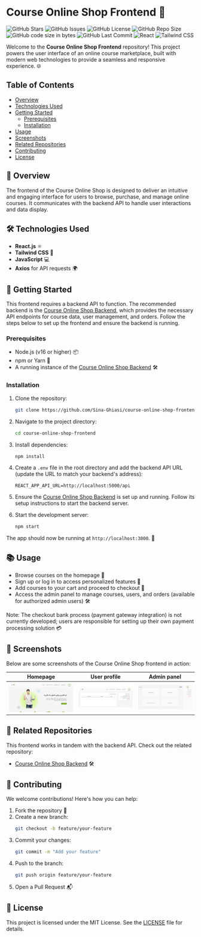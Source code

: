 # Course Online Shop Frontend 🚀

![GitHub Stars](https://img.shields.io/github/stars/Sina-Ghiasi/course-online-shop-frontend?style=flat&color=brightgreen)
![GitHub Issues](https://img.shields.io/github/issues/Sina-Ghiasi/course-online-shop-frontend?style=flat&color=blue)
![GitHub License](https://img.shields.io/github/license/Sina-Ghiasi/course-online-shop-frontend?style=flat&color=orange)
![GitHub Repo Size](https://img.shields.io/github/repo-size/Sina-Ghiasi/course-online-shop-frontend?style=flat&color=purple)
![GitHub code size in bytes](https://img.shields.io/github/languages/code-size/Sina-Ghiasi/course-online-shop-frontend)
![GitHub Last Commit](https://img.shields.io/github/last-commit/Sina-Ghiasi/course-online-shop-frontend?style=flat&color=cyan)
![React](https://img.shields.io/badge/React-361D5C?logo=react&logoColor=#6F66FF&style=flat)
![Tailwind CSS](https://img.shields.io/badge/Tailwind_CSS-1D202A?logo=tailwind-css&logoColor=#00BCFF&style=flat)

Welcome to the **Course Online Shop Frontend** repository! This project powers the user interface of an online course marketplace, built with modern web technologies to provide a seamless and responsive experience. 🌐

## Table of Contents

- [Overview](#overview)
- [Technologies Used](#technologies-used)
- [Getting Started](#getting-started)
  - [Prerequisites](#prerequisites)
  - [Installation](#installation)
- [Usage](#usage)
- [Screenshots](#screenshots)
- [Related Repositories](#related-repositories)
- [Contributing](#contributing)
- [License](#license)

## 📖 Overview

The frontend of the Course Online Shop is designed to deliver an intuitive and engaging interface for users to browse, purchase, and manage online courses. It communicates with the backend API to handle user interactions and data display.

## 🛠️ Technologies Used

- **React.js** ⚛️
- **Tailwind CSS** 🎨
- **JavaScript** 💻
- **Axios** for API requests 🌍

## 🚀 Getting Started

This frontend requires a backend API to function. The recommended backend is the [Course Online Shop Backend](https://github.com/Sina-Ghiasi/course-online-shop-backend), which provides the necessary API endpoints for course data, user management, and orders. Follow the steps below to set up the frontend and ensure the backend is running.

### Prerequisites

- Node.js (v16 or higher) 📦
- npm or Yarn 🧶
- A running instance of the [Course Online Shop Backend](https://github.com/Sina-Ghiasi/course-online-shop-backend) 🛠️

### Installation

1. Clone the repository:

   ```bash
   git clone https://github.com/Sina-Ghiasi/course-online-shop-frontend.git
   ```

2. Navigate to the project directory:

   ```bash
   cd course-online-shop-frontend
   ```

3. Install dependencies:

   ```bash
   npm install
   ```

4. Create a `.env` file in the root directory and add the backend API URL (update the URL to match your backend's address):

   ```env
   REACT_APP_API_URL=http://localhost:5000/api
   ```

5. Ensure the [Course Online Shop Backend](https://github.com/Sina-Ghiasi/course-online-shop-backend) is set up and running. Follow its setup instructions to start the backend server.

6. Start the development server:
   ```bash
   npm start
   ```

The app should now be running at `http://localhost:3000`. 🎉

## 📚 Usage

- Browse courses on the homepage 🏫
- Sign up or log in to access personalized features 🔐
- Add courses to your cart and proceed to checkout 🛒
- Access the admin panel to manage courses, users, and orders (available for authorized admin users) 🛠️

Note: The checkout bank process (payment gateway integration) is not currently developed; users are responsible for setting up their own payment processing solution 💳

## 📸 Screenshots

Below are some screenshots of the Course Online Shop frontend in action:

| Homepage                              | User profile                             | Admin panel                                 |
| ------------------------------------- | ---------------------------------------- | ------------------------------------------- |
| ![Homepage](screenshots/homepage.png) | ![User profile](screenshots/profile.png) | ![Admin panel](screenshots/admin-panel.png) |

## 🔗 Related Repositories

This frontend works in tandem with the backend API. Check out the related repository:

- [Course Online Shop Backend](https://github.com/Sina-Ghiasi/course-online-shop-backend) 🛠️

## 🤝 Contributing

We welcome contributions! Here's how you can help:

1. Fork the repository 🍴
2. Create a new branch:
   ```bash
   git checkout -b feature/your-feature
   ```
3. Commit your changes:
   ```bash
   git commit -m "Add your feature"
   ```
4. Push to the branch:
   ```bash
   git push origin feature/your-feature
   ```
5. Open a Pull Request 📬

## 📜 License

This project is licensed under the MIT License. See the [LICENSE](LICENSE) file for details.
